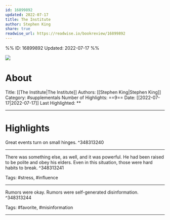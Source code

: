 ```yaml
---
id: 16899892
updated: 2022-07-17
title: The Institute
author: Stephen King
share: true
readwise_url: https://readwise.io/bookreview/16899892
---
```


%%
ID: 16899892
Updated: 2022-07-17
%%

![]( https://images-na.ssl-images-amazon.com/images/I/41SaVF6R41L._SL500_.jpg)

# About
Title: [[The Institute|The Institute]]
Authors: [[Stephen King|Stephen King]]
Category: #supplementals
Number of Highlights: ==9==
Date: [[2022-07-17|2022-07-17]]
Last Highlighted: **

---

# Highlights

Great events turn on small hinges. ^348313240

---
There was something else, as well, and it was powerful. He had been raised to be polite and obey his elders. Even in this situation, those were hard habits to break. ^348313241

Tags: #stress, #influence

---
Rumors were okay. Rumors were self-generated disinformation. ^348313244

Tags: #favorite, #misinformation

---